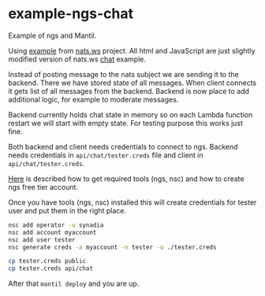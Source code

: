 # example-ngs-chat

Example of ngs and Mantil.

Using [example](https://github.com/nats-io/nats.ws/tree/master/examples) from
[nats.ws](https://github.com/nats-io/nats.ws) project. All html and JavaScript
are just slightly modified version of nats.ws
[chat](https://github.com/nats-io/nats.ws/blob/master/examples/chat.js) example.

Instead of posting message to the nats subject we are sending it to the backend.
There we have stored state of all messages. When client connects it gets list of
all messages from the backend. Backend is now place to add additional logic, for
example to moderate messages.

Backend currently holds chat state in memory so on each Lambda function restart
we will start with empty state. For testing purpose this works just fine. 

Both backend and client needs credentials to connect to ngs. Backend needs
credentials in `api/chat/tester.creds` file and client in `api/chat/tester.creds`.

[Here](https://synadia.com/ngs/signup) is described how to get required tools
(ngs, nsc) and how to create ngs free tier account.

Once you have tools (ngs, nsc) installed this will create credentials for tester
user and put them in the right place.

``` sh
nsc add operator -u synadia
nsc add account myaccount
nsc add user tester
nsc generate creds -a myaccount -n tester -o ./tester.creds

cp tester.creds public
cp tester.creds api/chat
```

After that `mantil deploy` and you are up.

